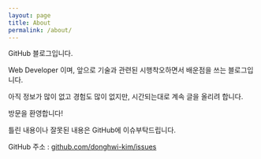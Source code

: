 ```yaml
---
layout: page
title: About
permalink: /about/
---
```


GitHub 블로그입니다.

Web Developer 이며, 앞으로 기술과 관련된 시행착오하면서 배운점을 쓰는 블로그입니다.

아직 정보가 많이 없고 경험도 많이 없지만, 시간되는대로 계속 글을 올리려 합니다.

방문을 환영합니다!

틀린 내용이나 잘못된 내용은 GitHub에 이슈부탁드립니다.

GitHub 주소 : [github.com/donghwi-kim/issues](https://github.com/donghwi-kim/donghwi-kim.github.io/issues)